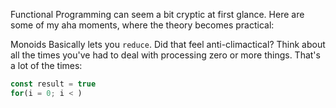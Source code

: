Functional Programming can seem a bit cryptic at first glance. Here are some of my aha moments, where the theory becomes practical:

Monoids
Basically lets you `reduce`. Did that feel anti-climactical? Think about all the times you've had to deal with processing zero or more things. That's a lot of the times:

``` javascript
const result = true
for(i = 0; i < )
```
<!--stackedit_data:
eyJoaXN0b3J5IjpbMTE5MTcyNjkwMF19
-->